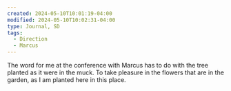 ```yaml
---
created: 2024-05-10T10:01:19-04:00
modified: 2024-05-10T10:02:31-04:00
type: Journal, SD
tags:
  - Direction
  - Marcus
---
```


The word for me at the conference with Marcus has to do with the tree planted as it were in the muck. To take pleasure in the flowers that are in the garden, as I am planted here in this place.
